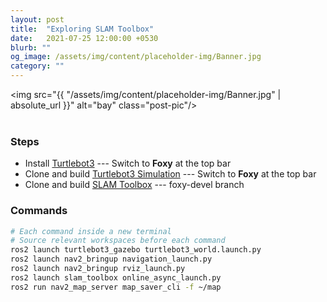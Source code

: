 ```yaml
---
layout: post
title:  "Exploring SLAM Toolbox"
date:   2021-07-25 12:00:00 +0530
blurb: ""
og_image: /assets/img/content/placeholder-img/Banner.jpg
category: ""
---
```


<img src="{{ "/assets/img/content/placeholder-img/Banner.jpg" | absolute_url }}" alt="bay" class="post-pic"/>
<br />
<br />

### Steps
- Install [Turtlebot3](https://emanual.robotis.com/docs/en/platform/turtlebot3/quick-start/) --- Switch to **Foxy** at the top bar
- Clone and build [Turtlebot3 Simulation](https://emanual.robotis.com/docs/en/platform/turtlebot3/simulation/) --- Switch to **Foxy** at the top bar
- Clone and build [SLAM Toolbox](https://github.com/SteveMacenski/slam_toolbox/tree/foxy-devel) --- foxy-devel branch


### Commands
```sh
# Each command inside a new terminal
# Source relevant workspaces before each command
ros2 launch turtlebot3_gazebo turtlebot3_world.launch.py
ros2 launch nav2_bringup navigation_launch.py
ros2 launch nav2_bringup rviz_launch.py
ros2 launch slam_toolbox online_async_launch.py
ros2 run nav2_map_server map_saver_cli -f ~/map
```

